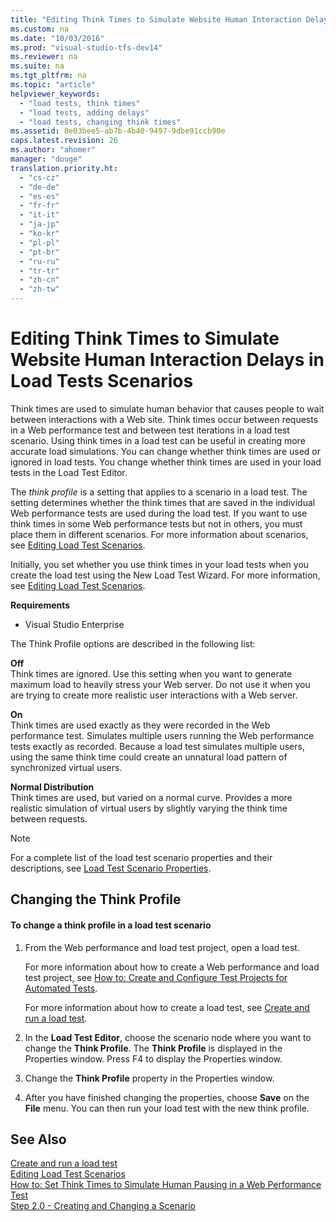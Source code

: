 ```yaml
---
title: "Editing Think Times to Simulate Website Human Interaction Delays in Load Tests Scenarios"
ms.custom: na
ms.date: "10/03/2016"
ms.prod: "visual-studio-tfs-dev14"
ms.reviewer: na
ms.suite: na
ms.tgt_pltfrm: na
ms.topic: "article"
helpviewer_keywords: 
  - "load tests, think times"
  - "load tests, adding delays"
  - "load tests, changing think times"
ms.assetid: 8e03bee5-ab7b-4b40-9497-9dbe91ccb90e
caps.latest.revision: 26
ms.author: "ahomer"
manager: "douge"
translation.priority.ht: 
  - "cs-cz"
  - "de-de"
  - "es-es"
  - "fr-fr"
  - "it-it"
  - "ja-jp"
  - "ko-kr"
  - "pl-pl"
  - "pt-br"
  - "ru-ru"
  - "tr-tr"
  - "zh-cn"
  - "zh-tw"
---
```

# Editing Think Times to Simulate Website Human Interaction Delays in Load Tests Scenarios
Think times are used to simulate human behavior that causes people to wait between interactions with a Web site. Think times occur between requests in a Web performance test and between test iterations in a load test scenario. Using think times in a load test can be useful in creating more accurate load simulations. You can change whether think times are used or ignored in load tests. You change whether think times are used in your load tests in the Load Test Editor.  
  
 The *think profile* is a setting that applies to a scenario in a load test. The setting determines whether the think times that are saved in the individual Web performance tests are used during the load test. If you want to use think times in some Web performance tests but not in others, you must place them in different scenarios. For more information about scenarios, see [Editing Load Test Scenarios](../test/editing-load-test-scenarios-using-the-load-test-editor.md).  
  
 Initially, you set whether you use think times in your load tests when you create the load test using the New Load Test Wizard. For more information, see [Editing Load Test Scenarios](../test/editing-load-test-scenarios-using-the-load-test-editor.md).  
  
 **Requirements**  
  
-   Visual Studio Enterprise  
  
 The Think Profile options are described in the following list:  
  
 **Off**  
 Think times are ignored. Use this setting when you want to generate maximum load to heavily stress your Web server. Do not use it when you are trying to create more realistic user interactions with a Web server.  
  
 **On**  
 Think times are used exactly as they were recorded in the Web performance test. Simulates multiple users running the Web performance tests exactly as recorded. Because a load test simulates multiple users, using the same think time could create an unnatural load pattern of synchronized virtual users.  
  
 **Normal Distribution**  
 Think times are used, but varied on a normal curve. Provides a more realistic simulation of virtual users by slightly varying the think time between requests.  
  
> [!NOTE]
>  For a complete list of the load test scenario properties and their descriptions, see [Load Test Scenario Properties](../test/load-test-scenario-properties.md).  
  
##  <a name="EditingThinkTimesChanging"></a> Changing the Think Profile  
  
#### To change a think profile in a load test scenario  
  
1.  From the Web performance and load test project, open a load test.  
  
     For more information about how to create a Web performance and load test project, see [How to: Create and Configure Test Projects for Automated Tests](http://msdn.microsoft.com/en-us/8aabbd72-7d00-4823-93ac-24d02d67503b).  
  
     For more information about how to create a load test, see [Create and run a load test](http://msdn.microsoft.com/en-us/7041cbcf-9ab1-4579-98ff-8f296aeaded4).  
  
2.  In the **Load Test Editor**, choose the scenario node where you want to change the **Think Profile**. The **Think Profile** is displayed in the Properties window. Press F4 to display the Properties window.  
  
3.  Change the **Think Profile** property in the Properties window.  
  
4.  After you have finished changing the properties, choose **Save** on the **File** menu. You can then run your load test with the new think profile.  
  
## See Also  
 [Create and run a load test](http://msdn.microsoft.com/en-us/7041cbcf-9ab1-4579-98ff-8f296aeaded4)   
 [Editing Load Test Scenarios](../test/editing-load-test-scenarios-using-the-load-test-editor.md)   
 [How to: Set Think Times to Simulate Human Pausing in a Web Performance Test](../test_notintoc/how-to--set-think-times-to-simulate-human-pausing-in-a-web-performance-test.md)   
 [Step 2.0 - Creating and Changing a Scenario](../test_notintoc/creating-load-tests.md#CreatingLoadTestsUsingWizardStep2)